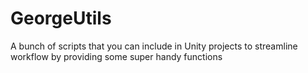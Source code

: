 GeorgeUtils
===========

A bunch of scripts that you can include in Unity projects to streamline workflow by providing some super handy functions
